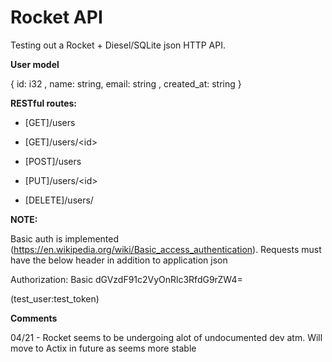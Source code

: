 # Rocket API

Testing out a Rocket + Diesel/SQLite json HTTP API. 

**User model**

{ id: i32 , name: string, email: string , created_at: string }

**RESTful routes:**
- [GET]/users 

- [GET]/users/\<id\>

- [POST]/users

- [PUT]/users/\<id\>

- [DELETE]/users/<id>


**NOTE:** 

Basic auth is implemented (https://en.wikipedia.org/wiki/Basic_access_authentication).
Requests must have the below header in addition to application json 

Authorization: Basic dGVzdF91c2VyOnRlc3RfdG9rZW4=

(test_user:test_token)

**Comments**

04/21 - Rocket seems to be undergoing alot of undocumented dev atm. Will move to Actix in future as seems more stable
